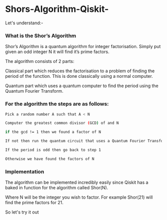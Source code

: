 # Shors-Algorithm-Qiskit-

Let's understand:-

### What is the Shor’s Algorithm

Shor’s Algorithm is a quantum algorithm for integer factorisation. Simply put given an odd integer N it will find it’s prime factors. 

The algorithm consists of 2 parts: 

Classical part which reduces the factorisation to a problem of finding the period of the function. This is done classically using a normal computer.

Quantum part which uses a quantum computer to find the period using the Quantum Fourier Transform.

### For the algorithm the steps are as follows: 

```bash 
Pick a random number A such that A < N

Computer the greatest common divisor (GCD) of and N

if the gcd != 1 then we found a factor of N

If not then run the quantum circuit that uses a Quantum Fourier Transform

If the period is odd then go back to step 1

Otherwise we have found the factors of N

```


### Implementation 

The algorithm can be implemented incredibly easily since Qiskit has a baked in function for the algorithm called Shor(N). 

Where N will be the integer you wish to factor. For example Shor(21) will find the prime factors for 21. 

So let's try it out
